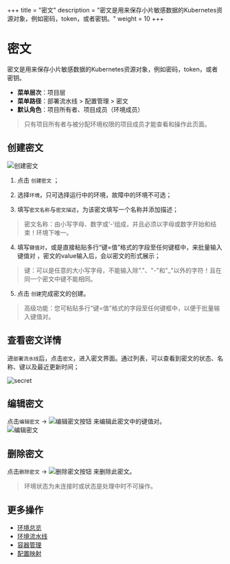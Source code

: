 
+++
title = "密文"
description = "密文是用来保存小片敏感数据的Kubernetes资源对象，例如密码，token，或者密钥。"
weight = 10
+++

# 密文

密文是用来保存小片敏感数据的Kubernetes资源对象，例如密码，token，或者密钥。
    
  - **菜单层次**：项目层
  - **菜单路径**：部署流水线 > 配置管理 > 密文
  - **默认角色**：项目所有者、项目成员（环境成员）
<blockquote class="note">
只有项目所有者与被分配环境权限的项目成员才能查看和操作此页面。
</blockquote>

## 创建密文  
![创建密文](/docs/user-guide/deployment-pipeline/image/create-secret.jpg)
 
 1. 点击 `创建密文` ；

 2. 选择`环境`，只可选择运行中的环境，故障中的环境不可选；

 3. 填写`密文名称`与`密文描述`，为该密文填写一个名称并添加描述；
 <blockquote class="warning"> 密文名称：由小写字母、数字或‘-’组成，并且必须以字母或数字开始和结束！环境下唯一。</blockquote>

 4. 填写`键值对`，或是直接粘贴多行“键=值”格式的字段至任何键框中，来批量输入键值对 ，密文的value输入后，会以密文的形式展示；  
 <blockquote class="warning"> 键：可以是任意的大小写字母，不能输入除"."、"-"和"_"以外的字符！且在同一个密文中键不能相同。</blockquote>  
 
 5. 点击 `创建`完成密文的创建。  
<blockquote class="note">
  高级功能：您可粘贴多行“键=值”格式的字段至任何键框中，以便于批量输入键值对。
</blockquote>



## 查看密文详情
 进`部署流水线`后，点击`密文`，进入密文界面。通过列表，可以查看到密文的状态、名称、键以及最近更新时间；
 
  ![secret](/docs/user-guide/deployment-pipeline/image/secret.jpg)   
 
 
## 编辑密文
点击`编辑密文` → ![编辑密文按钮](/docs/user-guide/deployment-pipeline/image/update_env_button.png) 来编辑此密文中的键值对。  
![编辑密文](/docs/user-guide/deployment-pipeline/image/edit-secret.jpg)  


## 删除密文

点击`删除密文` → ![删除密文按钮](/docs/user-guide/deployment-pipeline/image/del_net_button.png) 来删除此密文。

<blockquote class="note">
  环境状态为未连接时或状态是处理中时不可操作。
</blockquote>


## 更多操作
- [环境总览](../environments-overview)
- [环境流水线](../environment-pipeline)
- [容器管理](../container)
- [配置映射](../configmap)


